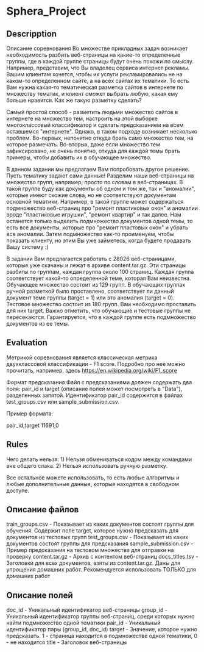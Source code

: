 # Sphera_Project

## Descripption
Описание соревнования
Во множестве прикладных задач возникает необходимость разбить веб-страницы на какие-то определенные группы, где в каждой группе страницы будут очень похожи по смыслу. Например, представим, что Вы владелец сервиса интернет рекламы. Вашим клиентам хочется, чтобы их услуги рекламировались не на каком-то определенном сайте, а на всех сайтах их тематики. То есть Вам нужна какая-то тематическая разметка сайтов в интернете по множеству тематик, и клиент сможет выбрать любую, какая ему больше нравится. Как же такую разметку сделать?

Самый простой способ - разметить людьми множество сайтов в интернете на множество тем, настроить на этой выборке многоклассовый классификатор и сделать предсказанием на всем оставшемся "интернете". Однако, в таком подходе возникает несколько проблем. Во-первых, непонятно откуда брать само множество тем, на которое размечать. Во-вторых, даже если множество тем зафиксировано, не очень понятно, откуда для каждой темы брать примеры, чтобы добавить их в обучающее множество.

В данном задании мы предлагаем Вам попробовать другое решение. Пусть тематику задают сами данные! Разделим наши веб-страницы на множество групп, например, просто по словам в веб-страницах. В такой группе буду как документы об одном и том же, так и "аномалии", которые имеют схожие слова, но не соответствуют документам основной тематики. Например, в такой группе может содержаться подмножество веб-страниц про "ремонт пластиковых окон" и аномалии вроде "пластиковые игрушки", "ремонт квартир" и так далее. Нам останется только выделить подмножество документов одной темы, то есть все документы, которые про "ремонт пластовых окон" и убрать все аномалии. Затем подмножество как-то проименуем, чтобы показать клиенту, но этим Вы уже займетесь, когда будете продавать Вашу систему :)

В задании Вам предлагается работать с 28026 веб-страницами, которые уже скачаны и лежат в архиве content.tar.gz. Эти страницы разбиты по группам, каждая группа около 100 страниц. Каждая группа соответствует какой-то определенной теме, которая Вам неизвестна. Обучающее множество состоит из 129 групп. В обучающих группах ручной разметкой было проставлено, соответствует ли данный документ теме группы (target = 1) или это аномалия (target = 0). Тестовое множество состоит из 180 групп. Вам необходимо проставить для них target. Важно отметить, что обучающие и тестовые группы не пересекаются. Гарантируется, что в каждой группе есть подмножество документов из ее темы.


## Evaluation
Метрикой соревнования является классическая метрика двухклассовой классификации - F1 score. Подробно про нее можно прочитать, например, здесь https://en.wikipedia.org/wiki/F1_score

Формат предсказания
Файл с предсказаниями должен содержать два поля: pair_id и target (описание полей может посмотреть в "Data"), разделенных запятой. Идентификатор pair_id содержится в файлах test_groups.csv или sample_submission.csv.

Пример формата:

pair_id,target
11691,0


## Rules

Чего делать нельзя: 1) Нельзя обмениваться кодом между командами вне общего слака. 2) Нельзя использовать ручную разметку.

Все остальное можете использовать, то есть любые алгоритмы и любые дополнительные данные, которые находятся в свободном доступе.


## Описание файлов
train_groups.csv - Показывает из каких документов состоят группы для обучения. Содержит поле target, которое нужно предсказать для документов из тестовых групп
test_groups.csv - Показывает из каких документов состоят группы для предсказания
sample_submission.csv - Пример предсказания на тестовом множестве для отправки на проверку
content.tar.gz - Архив с контентом веб-страниц
docs_titles.tsv - Заголовки для всех документов, взяты из content.tar.gz. Даны для упрощения домашних работ. Рекомендуется использовать ТОЛЬКО для домашних работ

## Описание полей

doc_id - Уникальный идентификатор веб-страницы
group_id - Уникальный идентификатор группы веб-страниц, среди которых нужно найти подмножество одной тематики
pair_id - Уникальный идентификатор пары (group_id, doc_id)
target - Значение, которое нужно предсказать. 1 - страница находится в подмножестве одной тематики, 0 - не находится
title - Заголовок веб-страницы
